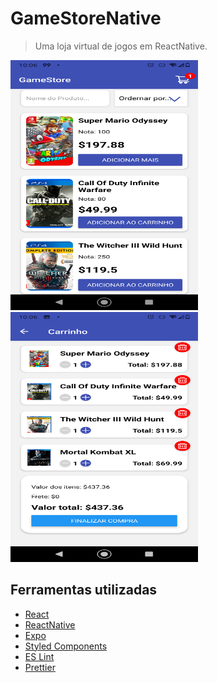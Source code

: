 # GameStoreNative
> Uma loja virtual de jogos em ReactNative.

<img src="https://github.com/arachnidiskandar/GameStoreNative/blob/master/Screenshot_20201206-100609.png" width="300" height="400">
<img src="https://github.com/arachnidiskandar/GameStoreNative/blob/master/Screenshot_20201206-100658.png" width="300" height="400">

## Ferramentas utilizadas

- [React](https://reactjs.org/)
- [ReactNative](https://reactnative.dev/)
- [Expo](https://expo.io/)
- [Styled Components](https://styled-components.com/)
- [ES Lint](https://eslint.org/)
- [Prettier](https://prettier.io/)
